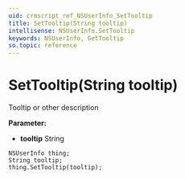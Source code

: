 ```yaml
---
uid: crmscript_ref_NSUserInfo_SetTooltip
title: SetTooltip(String tooltip)
intellisense: NSUserInfo.SetTooltip
keywords: NSUserInfo, GetTooltip
so.topic: reference
---
```


# SetTooltip(String tooltip)

Tooltip or other description

**Parameter:** 
* **tooltip** String

```crmscript
NSUserInfo thing;
String tooltip;
thing.SetTooltip(tooltip);
```

